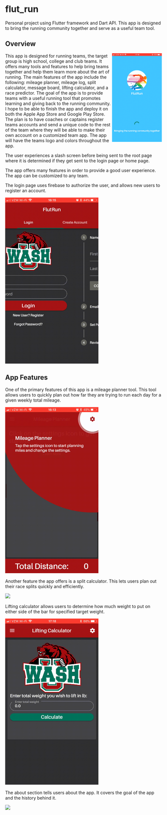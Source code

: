 # flut_run

Personal project using Flutter framework and Dart API. This app is designed to bring the running community together and serve as a useful team tool.

## Overview
<p>
  <img align="right" src="splashScreen.gif" width="160">
  <p>
    This app is designed for running teams, the target group is high school, college and club teams. It offers many tools and features to help bring teams together and help them learn more about the art of running. The main features of the app include the following: mileage planner, mileage log, split calculator, message board, lifting calculator, and a race predictor. The goal of the app is to provide teams with a useful running tool that promotes learning and giving back to the running community. I hope to be able to finish the app and deploy it on both the Apple App Store and Google Play Store. The plan is to have coaches or captains register teams accounts and send a unique code to the rest of the team where they will be able to make their own account on a customized team app. The app will have the teams logo and colors throughout the app. 
    
The user experiences a slash screen before being sent to the root page where it is determined if they get sent to the login page or home page.

The app offers many features in order to provide a good user experience. The app can be customized to any team.
</p>
</p>

The login page uses firebase to authorize the user, and allows new users to register an account.

<img src="loginPage.gif" width="300">



## App Features
One of the primary features of this app is a mileage planner tool. This tool allows users to quickly plan out how far they are trying to run each day for a given weekly total mileage.  

<img src="mileagePlanner.gif" width="300">



Another feature the app offers is a split calculator. This lets users plan out their race splits quickly and efficiently.

<img src="splitCalculator.gif" width="300">

Lifting calculator allows users to determine how much weight to put on either side of the bar for specified target weight.

<img src="liftingCalculator.gif" width="300">



The about section tells users about the app. It covers the goal of the app and the history behind it.

<img src="about.gif" width="300">





